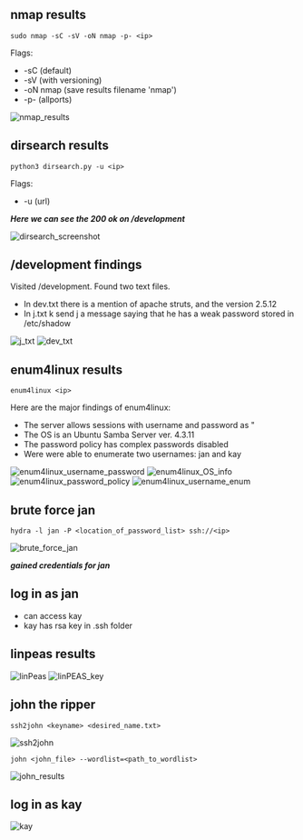 
## nmap results


```
sudo nmap -sC -sV -oN nmap -p- <ip>
```  

Flags:  
- -sC (default)
- -sV (with versioning)
- -oN nmap (save results filename 'nmap')
- -p- (allports)

![nmap_results](photos/nmap.png)

## dirsearch results

```
python3 dirsearch.py -u <ip>
```

Flags:
- -u (url)

**_Here we can see the 200 ok on /development_**

![dirsearch_screenshot](photos/dirsearch.png)

## /development findings

Visited <ip>/development. Found two text files. 

- In dev.txt there is a mention of apache struts, and the version 2.5.12
- In j.txt k send j a message saying that he has a weak password stored in /etc/shadow


![j_txt](photos/j_txt.png)
![dev_txt](photos/dev_txt.png)

## enum4linux results

```
enum4linux <ip>
```

Here are the major findings of enum4linux:  

- The server allows sessions with username and password as "
- The OS is an Ubuntu Samba Server ver. 4.3.11
- The password policy has complex passwords disabled
- Were were able to enumerate two usernames: jan and kay

![enum4linux_username_password](photos/enum4linux_1.png)
![enum4linux_OS_info](photos/enum4linux_2.png)
![enum4linux_password_policy](photos/enum4linux_3.png)
![enum4linux_username_enum](photos/enum4linux_4.png)

## brute force jan

```
hydra -l jan -P <location_of_password_list> ssh://<ip>
```
![brute_force_jan](photos/hydra.png)

**_gained credentials for jan_**

## log in as jan

 - can access kay
 - kay has rsa key in .ssh folder

## linpeas results

![linPeas](photos/linPEAS..png)
![linPEAS_key](photos/linPEAS_RSA_kay.png)

## john the ripper

```
ssh2john <keyname> <desired_name.txt>
```

![ssh2john](photos/ssh2john.png)

```
john <john_file> --wordlist=<path_to_wordlist>
```

![john_results](photos/johntheripper.png)

## log in as kay


![kay](photos/login_as_kay.png)















